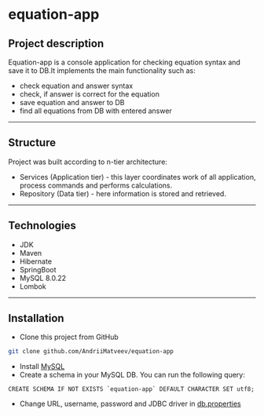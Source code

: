 # equation-app
## Project description
Equation-app is a console application for checking equation syntax and save it to DB.It implements the main functionality such as:
- check equation and answer syntax
- check, if answer is correct for the equation
- save equation and answer to DB
- find all equations from DB with entered answer
------------------
Structure
-----------------
Project was built according to n-tier architecture:
- Services (Application tier) - this layer coordinates work of all application, process commands and performs calculations.
- Repository (Data tier) - here information is stored and retrieved.
------------------
Technologies
-----------------
- JDK 
- Maven 
- Hibernate 
- SpringBoot
- MySQL 8.0.22
- Lombok
- ------------------
Installation
-----------------
- Clone this project from GitHub
```bash
git clone github.com/AndriiMatveev/equation-app
```
- Install [MySQL](https://dev.mysql.com/doc/mysql-installation-excerpt/5.7/en/)
- Create a schema in your MySQL DB.
  You can run the following query:<br>
```
CREATE SCHEMA IF NOT EXISTS `equation-app` DEFAULT CHARACTER SET utf8;
```
- Change URL, username, password and JDBC driver in [db.properties](src/main/resources/application.properties)

